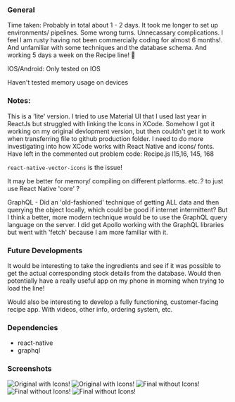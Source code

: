 ### General

Time taken: Probably in total about 1 - 2 days. It took me longer to set up environments/ pipelines. Some wrong turns. Unnecassary complications. I feel I am rusty having not been commercially coding for almost 6 months!. And unfamiliar with some techniques and the database schema. And working 5 days a week on the Recipe line! :metal:    

IOS/Android: Only tested on IOS

Haven't tested memory usage on devices

### Notes:

This is a 'lite' version. I tried to use Material UI that I used last year in ReactJs but struggled with linking the Icons in XCode. Somehow I got it working on my original devlopment version, but then couldn't get it to work when transferring file to github production folder. I need to do more investigating into how XCode works with React Native and icons/ fonts. 
Have left in the commented out problem code: Recipe.js l15,16, 145, 168

```react-native-vector-icons``` is the issue!

It may be better for memory/ compiling on different platforms. etc..? to just use React Native 'core' ?

GraphQL - Did an 'old-fashioned' technique of getting ALL data and then querying the object locally, which could be good if internet intermittent? But I think a better, more modern technique would be to use the GraphQL query language on the server. I did get Apollo working with the GraphQL libraries but went with 'fetch' because I am more familiar with it.

### Future Developments
It would be interesting to take the ingredients and see if it was possible to get the actual corresponding stock details from the database. Would then potentially have a really useful app on my phone in morning when trying to load the line!

Would also be interesting to develop a fully functioning, customer-facing recipe app. With videos, other info, ordering system, etc.

### Dependencies
- react-native
- graphql

### Screenshots

![Original with Icons!](img/original-with-icons-1s.png "Original with Icons")
![Original with Icons!](img/original-with-icons-2s.png "Original with Icons")
![Final without Icons!](img/original-without-icons-4s.png "Final without Icons")
![Final without Icons!](img/original-without-icons-5s.png "Final without Icons")
![Final without Icons!](img/original-without-icons-6s.png "Final without Icons")